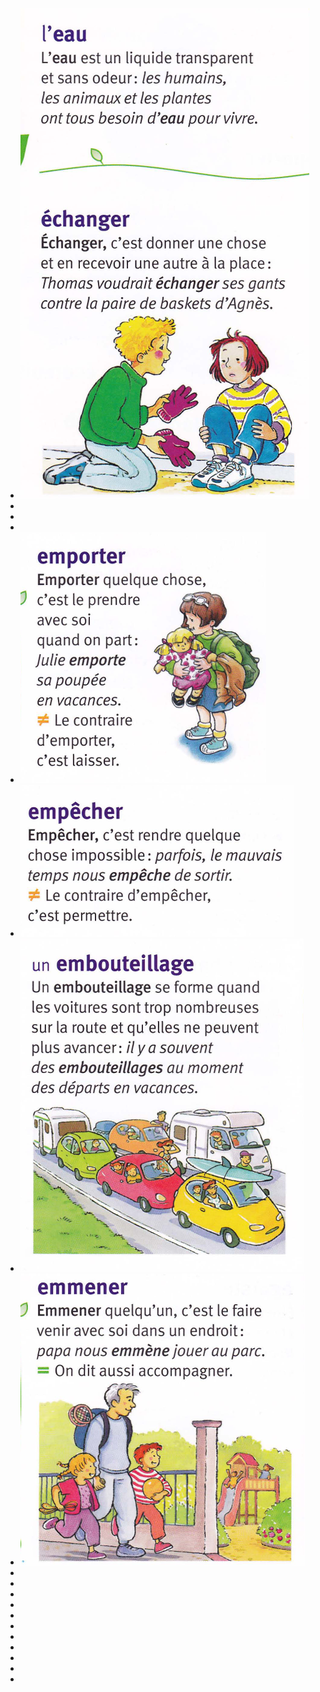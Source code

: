 - ![image.png](../assets/image_1746088784268_0.png)
-
-
-
- ![image.png](../assets/image_1746088264930_0.png)
- ![image.png](../assets/image_1746088326611_0.png)
- ![image.png](../assets/image_1746088590478_0.png)
- ![image.png](../assets/image_1746088620896_0.png)
-
-
-
-
-
-
-
-
-
-
-